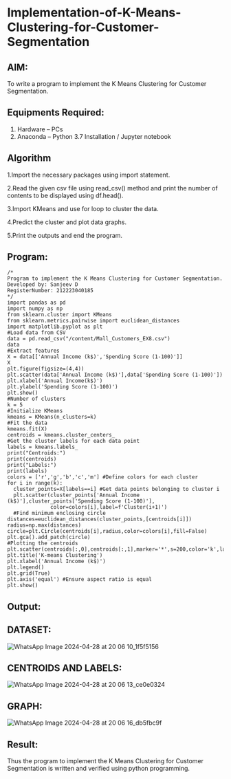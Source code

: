 # Implementation-of-K-Means-Clustering-for-Customer-Segmentation

## AIM:
To write a program to implement the K Means Clustering for Customer Segmentation.

## Equipments Required:
1. Hardware – PCs
2. Anaconda – Python 3.7 Installation / Jupyter notebook

## Algorithm
1.Import the necessary packages using import statement.

2.Read the given csv file using read_csv() method and print the number of contents to be displayed using df.head().

3.Import KMeans and use for loop to cluster the data.

4.Predict the cluster and plot data graphs.

5.Print the outputs and end the program.

## Program:
```
/*
Program to implement the K Means Clustering for Customer Segmentation.
Developed by: Sanjeev D
RegisterNumber: 212223040185
*/
import pandas as pd
import numpy as np
from sklearn.cluster import KMeans
from sklearn.metrics.pairwise import euclidean_distances
import matplotlib.pyplot as plt
#Load data from CSV
data = pd.read_csv("/content/Mall_Customers_EX8.csv")
data
#Extract features
X = data[['Annual Income (k$)','Spending Score (1-100)']]
X
plt.figure(figsize=(4,4))
plt.scatter(data['Annual Income (k$)'],data['Spending Score (1-100)'])
plt.xlabel('Annual Income(k$)')
plt.ylabel('Spending Score (1-100)')
plt.show()
#Number of clusters
k = 5
#Initialize KMeans
kmeans = KMeans(n_clusters=k)
#Fit the data
kmeans.fit(X)
centroids = kmeans.cluster_centers_
#Get the cluster labels for each data point
labels = kmeans.labels_
print("Centroids:")
print(centroids)
print("Labels:")
print(labels)
colors = ['r','g','b','c','m'] #Define colors for each cluster
for i in range(k):
  cluster_points=X[labels==i] #Get data points belonging to cluster i
  plt.scatter(cluster_points['Annual Income (k$)'],cluster_points['Spending Score (1-100)'],
              color=colors[i],label=f'Cluster(i+1)')
  #Find minimum enclosing circle
distances=euclidean_distances(cluster_points,[centroids[i]])
radius=np.max(distances)
circle=plt.Circle(centroids[i],radius,color=colors[i],fill=False)
plt.gca().add_patch(circle)
#Plotting the centroids
plt.scatter(centroids[:,0],centroids[:,1],marker='*',s=200,color='k',label='Centroids')
plt.title('K-means Clustering')
plt.xlabel('Annual Income (k$)')
plt.legend()
plt.grid(True)
plt.axis('equal') #Ensure aspect ratio is equal
plt.show()
```

## Output:
## DATASET:
![WhatsApp Image 2024-04-28 at 20 06 10_1f5f5156](https://github.com/Sanjuwu21/Implementation-of-K-Means-Clustering-for-Customer-Segmentation/assets/146498969/9caf9902-5c2a-4a1d-9eb2-c2d7e9e36005)

## CENTROIDS AND LABELS:
![WhatsApp Image 2024-04-28 at 20 06 13_ce0e0324](https://github.com/Sanjuwu21/Implementation-of-K-Means-Clustering-for-Customer-Segmentation/assets/146498969/f9078c4e-f85b-4790-8b79-4d658cd44ba3)

## GRAPH:
![WhatsApp Image 2024-04-28 at 20 06 16_db5fbc9f](https://github.com/Sanjuwu21/Implementation-of-K-Means-Clustering-for-Customer-Segmentation/assets/146498969/a22bb471-3abc-45d4-a348-59c79e4dd4e2)



## Result:
Thus the program to implement the K Means Clustering for Customer Segmentation is written and verified using python programming.
